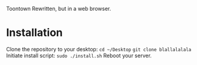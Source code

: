 Toontown Rewritten, but in a web browser.

#    Installation
Clone the repository to your desktop:
`cd ~/Desktop`
`git clone blallalalala`
Initiate install script:
`sudo ./install.sh`
Reboot your server.
